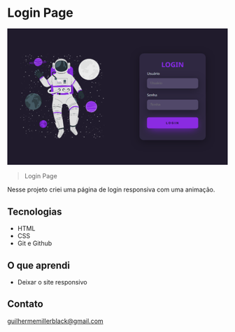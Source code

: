 # Login Page 

![preview](preview.png)

> Login Page 

Nesse projeto criei uma página de login responsiva com uma animação.


## Tecnologias

- HTML
- CSS
- Git e Github

## O que aprendi

- Deixar o site responsivo

## Contato

guilhermemillerblack@gmail.com
